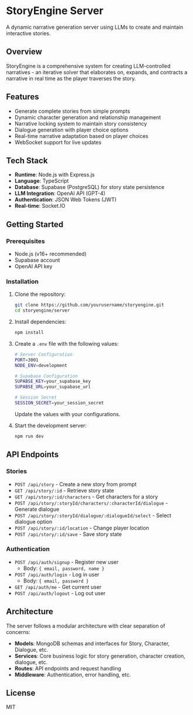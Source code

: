 # StoryEngine Server

A dynamic narrative generation server using LLMs to create and maintain interactive stories.

## Overview

StoryEngine is a comprehensive system for creating LLM-controlled narratives - an iterative solver that elaborates on, expands, and contracts a narrative in real time as the player traverses the story.

## Features

- Generate complete stories from simple prompts
- Dynamic character generation and relationship management
- Narrative locking system to maintain story consistency
- Dialogue generation with player choice options
- Real-time narrative adaptation based on player choices
- WebSocket support for live updates

## Tech Stack

- **Runtime**: Node.js with Express.js
- **Language**: TypeScript
- **Database**: Supabase (PostgreSQL) for story state persistence
- **LLM Integration**: OpenAI API (GPT-4)
- **Authentication**: JSON Web Tokens (JWT)
- **Real-time**: Socket.IO

## Getting Started

### Prerequisites

- Node.js (v16+ recommended)
- Supabase account
- OpenAI API key

### Installation

1. Clone the repository:
   ```bash
   git clone https://github.com/yourusername/storyengine.git
   cd storyengine/server
   ```

2. Install dependencies:
   ```bash
   npm install
   ```

3. Create a `.env` file with the following values:
   ```bash
   # Server Configuration
   PORT=3001
   NODE_ENV=development
   
   # Supabase Configuration
   SUPABSE_KEY=your_supabase_key
   SUPABSE_URL=your_supabase_url
   
   # Session Secret
   SESSION_SECRET=your_session_secret
   ```
   Update the values with your configurations.

4. Start the development server:
   ```bash
   npm run dev
   ```

## API Endpoints

### Stories

- `POST /api/story` - Create a new story from prompt
- `GET /api/story/:id` - Retrieve story state
- `GET /api/story/:id/characters` - Get characters for a story
- `POST /api/story/:storyId/characters/:characterId/dialogue` - Generate dialogue
- `POST /api/story/:storyId/dialogue/:dialogueId/select` - Select dialogue option
- `POST /api/story/:id/location` - Change player location
- `POST /api/story/:id/save` - Save story state

### Authentication

- `POST /api/auth/signup` - Register new user
  - Body: `{ email, password, name }`
- `POST /api/auth/login` - Log in user
  - Body: `{ email, password }`
- `GET /api/auth/me` - Get current user
- `POST /api/auth/logout` - Log out user

## Architecture

The server follows a modular architecture with clear separation of concerns:

- **Models**: MongoDB schemas and interfaces for Story, Character, Dialogue, etc.
- **Services**: Core business logic for story generation, character creation, dialogue, etc.
- **Routes**: API endpoints and request handling
- **Middleware**: Authentication, error handling, etc.

## License

MIT